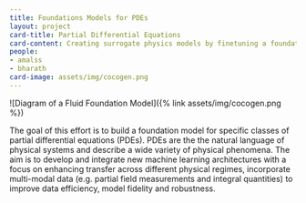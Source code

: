 ```yaml
---
title: Foundations Models for PDEs
layout: project
card-title: Partial Differential Equations
card-content: Creating surrogate physics models by finetuning a foundation model trained on multiple PDEs.
people:
- amalss
- bharath
card-image: assets/img/cocogen.png
---
```


![Diagram of a Fluid Foundation Model]({% link assets/img/cocogen.png %})

The goal of this effort is to build a foundation model for specific classes of partial differential equations (PDEs).  PDEs are the the natural language of physical systems and describe a wide variety of physical phenomena. The aim is to develop and integrate new machine learning architectures with a focus on enhancing transfer across different physical regimes, incorporate multi-modal data (e.g. partial field measurements and integral quantities) to improve data efficiency, model fidelity and robustness. 